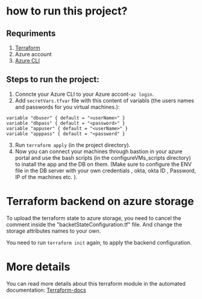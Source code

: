 # how to run this project?
## Requriments
1. [Terraform](https://learn.hashicorp.com/tutorials/terraform/install-cli)
2. Azure account
3. [Azure CLI](https://docs.microsoft.com/en-us/cli/azure/install-azure-cli)

## Steps to run the project:
1. Conncte your Azure CLI to your Azure accont-`az login`.
2. Add `secretVars.tfvar` file with this content of variabls (the users names and passwords for you virtual machines.):
```
variable "dbuser" { default = "<userName>" }
variable "dbpass" { default = "<password>" }
variable "appuser" { default = "<userName>" }
variable "apppass" { default = "<password" }
```

3. Run `terraform apply` (in the project directory).
4. Now you can connect your machines through bastion in your azure portal and use the bash scripts (in the configureVMs_scripts directory) to inatall the app and the DB on them.
(Make sure to configure the ENV file in the DB server with your own credentials , okta, okta ID , Password, IP of the machines etc. ).

# Terraform backend on azure storage
To upload the terraform state to azure storage, you need to cancel the comment inside the "backetStateConfiguration.tf" file.
And change the storage attributes names to your own.

You need to run `terraform init` again, to apply the backend configuration.

# More details
You can read more details about this terraform module in the automated documentation:
[Terraform-docs](./terraform-docs.md)
